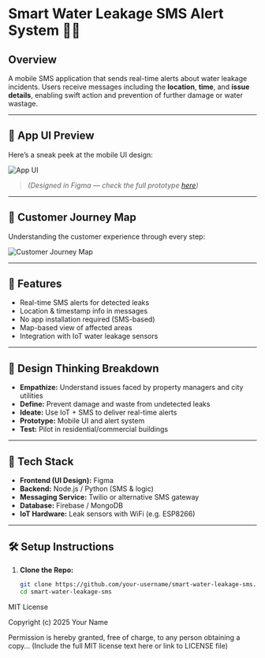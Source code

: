 # Smart Water Leakage SMS Alert System 🚰📲

## Overview

A mobile SMS application that sends real-time alerts about water leakage incidents. Users receive messages including the **location**, **time**, and **issue details**, enabling swift action and prevention of further damage or water wastage.

---

## 📱 App UI Preview

Here’s a sneak peek at the mobile UI design:

![App UI](./assets/app_ui_preview.png)

> *(Designed in Figma — check the full prototype [here](https://www.figma.com/))*

---

## 🎯 Customer Journey Map

Understanding the customer experience through every step:

![Customer Journey Map](./assets/customer_journey_map.png)

---

## 🚀 Features

- Real-time SMS alerts for detected leaks
- Location & timestamp info in messages
- No app installation required (SMS-based)
- Map-based view of affected areas
- Integration with IoT water leakage sensors

---

## 🧠 Design Thinking Breakdown

- **Empathize:** Understand issues faced by property managers and city utilities
- **Define:** Prevent damage and waste from undetected leaks
- **Ideate:** Use IoT + SMS to deliver real-time alerts
- **Prototype:** Mobile UI and alert system
- **Test:** Pilot in residential/commercial buildings

---

## 🧰 Tech Stack

- **Frontend (UI Design):** Figma
- **Backend:** Node.js / Python (SMS & logic)
- **Messaging Service:** Twilio or alternative SMS gateway
- **Database:** Firebase / MongoDB
- **IoT Hardware:** Leak sensors with WiFi (e.g. ESP8266)

---

## 🛠️ Setup Instructions

1. **Clone the Repo:**
   ```bash
   git clone https://github.com/your-username/smart-water-leakage-sms.git
   cd smart-water-leakage-sms
MIT License

Copyright (c) 2025 Your Name

Permission is hereby granted, free of charge, to any person obtaining a copy...
(Include the full MIT license text here or link to LICENSE file)
